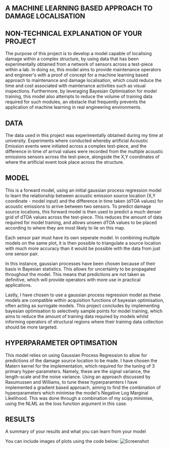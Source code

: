 ## A MACHINE LEARNING BASED APPROACH TO DAMAGE LOCALISATION

## NON-TECHNICAL EXPLANATION OF YOUR PROJECT
The purpose of this project is to develop a model capable of localising damage within a complex structure, by using data that has been experimentally obtained from a network of sensors across a test-piece within a lab. In doing so, this model aims to provide maintenance operators and engineer's with a proof of concept for a machine learning based approach to maintenance and damage localisation, which could reduce the time and cost associated with maintenance activities such as visual inspections. Furthermore, by leveraging Bayesian Optimisation for model training, this model also attempts to reduce the volume of training data required for such modules, an obstacle that frequently prevents the application of machine learning in real engineering environments.

## DATA
The data used in this project was experimentally obtained during my time at university. Experiments where conducted whereby artificial Acoustic Emission events were initiated across a complex test-piece, and the difference in time of arrival values were recorded from the multiple acoustic emissions sensors across the test-piece, alongside the X,Y coordinates of where the artificial event took place across the structure. 

## MODEL 
This is a forward model, using an initial gaussian process regression model to learn the relationship between acoustic emission source location (X,Y coordinate - model input) and the difference in time taken (dTOA values) for acoustic emissions to arrive between two sensors. To predict damage source locations, this forward model is then used to predict a much denser grid of dTOA values across the test-piece. This reduces the amount of data required for model training, and allows unseen dTOA values to be placed according to where they are most likely to lie on this map. 

Each sensor pair must have its own seperate model. In combining multiple models on the same plot, it is then possible to triangulate a source location with much more accuracy than it would be possible with the data from just one sensor pair. 

In this instance, gaussian processes have been chosen because of their basis in Bayesian statistics. This allows for uncertainty to be propagated throughout the model. This means that predictions are not taken as definitive, which will provide operators with more use in practical applications.

Lastly, I have chosen to use a gaussian process regression model as these models are compatible within acquisition functions of bayesian optimisation, often acting as surrogate models. This project concludes by implementing bayesian optimisation to selectively sample points for model training, which aims to reduce the amount of training data required by models whilst informing operators of structural regions where their training data collection should be more targeted.

## HYPERPARAMETER OPTIMSATION
This model relies on using Gaussian Process Regression to allow for predictions of the damage source location to be made. I have chosen the Matern kernel for the implementation, which required for the tuning of 3 primary hyper-parameters. Namely, these are the signal variance, the length-scale and the noise variance. Using an approach discussed by Rasumussen and Williams, to tune these hyperparamters I have implemented a gradient based approach, aiming to find the combination of hyperparameters which minimise the model's Negative Log Marginal Likelihood. This was done through a combination of my scipy.minimise, using the NLML as the loss function argument in this case.

## RESULTS
A summary of your results and what you can learn from your model 

You can include images of plots using the code below:
![Screenshot](image.png)
 
